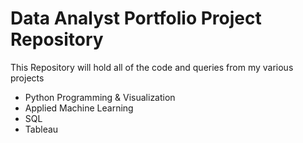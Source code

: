 # Data Analyst Portfolio Project Repository

This Repository will hold all of the code and queries from my various projects

<ul>
  <li>Python Programming & Visualization</li>
  <li>Applied Machine Learning</li>
   <li>SQL</li>
   <li>Tableau</li>
</ul>
